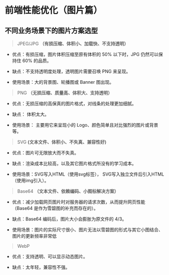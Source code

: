 # 前端性能优化（图片篇）

## 不同业务场景下的图片方案选型


> JPEG/JPG **（有损压缩、体积小、加载快、不支持透明）**

- 优点：有损压缩，图片体积压缩至原有体积的 50% 以下时，JPG 仍然可以保持住 60% 的品质。

- 缺点：不支持透明度处理，透明图片需要召唤 PNG 来呈现。

- 使用场景：大的背景图、轮播图或 Banner 图出现。


> PNG **（无损压缩、质量高、体积大、支持透明）**

- 优点：无损压缩的高保真的图片格式，对线条的处理更加细腻。

- 缺点： 体积太大。

- 使用场景： 主要用它来呈现小的 Logo、颜色简单且对比强烈的图片或背景等。


> SVG **(文本文件、体积小、不失真、兼容性好)**

- 优点：图片可无限放大而不失真。

- 缺点：渲染成本比较高，以及其它图片格式所没有的学习成本。

- 使用场景：SVG写入HTML（使用svg标签）， SVG写入独立文件后引入HTML（使用img引入）。


> Base64 **（文本文件、依赖编码、小图标解决方案）**

- 优点：减少加载网页图片时对服务器的请求次数，从而提升网页性能（Base64 是作为雪碧图的补充而存在的）。

- 缺点：Base64 编码后，图片大小会膨胀为原文件的 4/3。

- 使用场景：图片的实际尺寸很小、图片无法以雪碧图的形式与其它小图结合、图片的更新频率非常低

> WebP

- 优点：支持透明、可以显示动态图片。

- 缺点：太年轻，兼容性不强。
